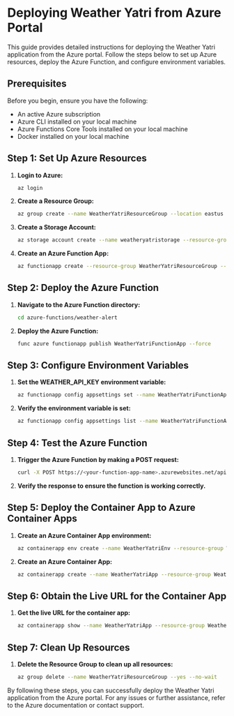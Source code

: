 # Deploying Weather Yatri from Azure Portal

This guide provides detailed instructions for deploying the Weather Yatri application from the Azure portal. Follow the steps below to set up Azure resources, deploy the Azure Function, and configure environment variables.

## Prerequisites

Before you begin, ensure you have the following:

- An active Azure subscription
- Azure CLI installed on your local machine
- Azure Functions Core Tools installed on your local machine
- Docker installed on your local machine

## Step 1: Set Up Azure Resources

1. **Login to Azure:**
   ```sh
   az login
   ```

2. **Create a Resource Group:**
   ```sh
   az group create --name WeatherYatriResourceGroup --location eastus
   ```

3. **Create a Storage Account:**
   ```sh
   az storage account create --name weatheryatristorage --resource-group WeatherYatriResourceGroup --location eastus --sku Standard_LRS
   ```

4. **Create an Azure Function App:**
   ```sh
   az functionapp create --resource-group WeatherYatriResourceGroup --consumption-plan-location eastus --runtime node --functions-version 3 --name WeatherYatriFunctionApp --storage-account weatheryatristorage
   ```

## Step 2: Deploy the Azure Function

1. **Navigate to the Azure Function directory:**
   ```sh
   cd azure-functions/weather-alert
   ```

2. **Deploy the Azure Function:**
   ```sh
   func azure functionapp publish WeatherYatriFunctionApp --force
   ```

## Step 3: Configure Environment Variables

1. **Set the WEATHER_API_KEY environment variable:**
   ```sh
   az functionapp config appsettings set --name WeatherYatriFunctionApp --resource-group WeatherYatriResourceGroup --settings "WEATHER_API_KEY=<your-weather-api-key>"
   ```

2. **Verify the environment variable is set:**
   ```sh
   az functionapp config appsettings list --name WeatherYatriFunctionApp --resource-group WeatherYatriResourceGroup
   ```

## Step 4: Test the Azure Function

1. **Trigger the Azure Function by making a POST request:**
   ```sh
   curl -X POST https://<your-function-app-name>.azurewebsites.net/api/weather-alert -H "Content-Type: application/json" -d '{"city": "CityName", "threshold": TemperatureThreshold}'
   ```

2. **Verify the response to ensure the function is working correctly.**

## Step 5: Deploy the Container App to Azure Container Apps

1. **Create an Azure Container App environment:**
   ```sh
   az containerapp env create --name WeatherYatriEnv --resource-group WeatherYatriResourceGroup --location eastus
   ```

2. **Create an Azure Container App:**
   ```sh
   az containerapp create --name WeatherYatriApp --resource-group WeatherYatriResourceGroup --environment WeatherYatriEnv --image <your-dockerhub-username>/yatri-weather:latest --target-port 5173 --ingress 'external'
   ```

## Step 6: Obtain the Live URL for the Container App

1. **Get the live URL for the container app:**
   ```sh
   az containerapp show --name WeatherYatriApp --resource-group WeatherYatriResourceGroup --query properties.configuration.ingress.fqdn
   ```

## Step 7: Clean Up Resources

1. **Delete the Resource Group to clean up all resources:**
   ```sh
   az group delete --name WeatherYatriResourceGroup --yes --no-wait
   ```

By following these steps, you can successfully deploy the Weather Yatri application from the Azure portal. For any issues or further assistance, refer to the Azure documentation or contact support.

